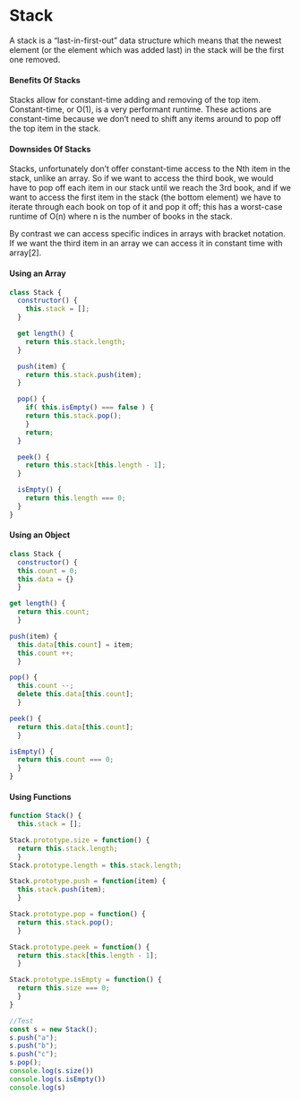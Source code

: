 # Stack

A stack is a “last-in-first-out” data structure which means that the newest element (or the element which was added last) in the stack will be the first one removed.

#### Benefits Of Stacks

Stacks allow for constant-time adding and removing of the top item. Constant-time, or O(1), is a very performant runtime. These actions are constant-time because we don’t need to shift any items around to pop off the top item in the stack.

#### Downsides Of Stacks

Stacks, unfortunately don’t offer constant-time access to the Nth item in the stack, unlike an array. So if we want to access the third book, we would have to pop off each item in our stack until we reach the 3rd book, and if we want to access the first item in the stack (the bottom element) we have to iterate through each book on top of it and pop it off; this has a worst-case runtime of O(n) where n is the number of books in the stack.

By contrast we can access specific indices in arrays with bracket notation. If we want the third item in an array we can access it in constant time with array[2].

#### Using an Array

```JavaScript
class Stack {
  constructor() {
    this.stack = [];
  }

  get length() {
    return this.stack.length;
  }

  push(item) {
    return this.stack.push(item);
  }

  pop() {
    if( this.isEmpty() === false ) {
    return this.stack.pop();
    }
    return;
  }

  peek() {
    return this.stack[this.length - 1];
  }

  isEmpty() {
    return this.length === 0;
  }
}
```

#### Using an Object

```JavaScript
class Stack {
  constructor() {
  this.count = 0;
  this.data = {}
  }

get length() {
  return this.count;
  }

push(item) {
  this.data[this.count] = item;
  this.count ++;
  }

pop() {
  this.count --;
  delete this.data[this.count];
  }

peek() {
  return this.data[this.count];
  }

isEmpty() {
  return this.count === 0;
  }
}

```

#### Using Functions

```JavaScript
function Stack() {
  this.stack = [];

Stack.prototype.size = function() {
  return this.stack.length;
  }
Stack.prototype.length = this.stack.length;

Stack.prototype.push = function(item) {
  this.stack.push(item);
  }

Stack.prototype.pop = function() {
  return this.stack.pop();
  }

Stack.prototype.peek = function() {
  return this.stack[this.length - 1];
  }

Stack.prototype.isEmpty = function() {
  return this.size === 0;
  }
}

//Test
const s = new Stack();
s.push("a");
s.push("b");
s.push("c");
s.pop();
console.log(s.size())
console.log(s.isEmpty())
console.log(s)
```
